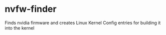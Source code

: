# nvfw-finder
Finds nvidia firmware and creates Linux Kernel Config entries for building it into the kernel
